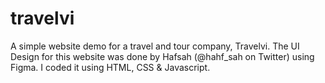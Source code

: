 # travelvi
A simple website demo for a travel and tour company, Travelvi. The UI Design for this website was done by Hafsah (@hahf_sah on Twitter) using Figma. I coded it using HTML, CSS &amp; Javascript.
